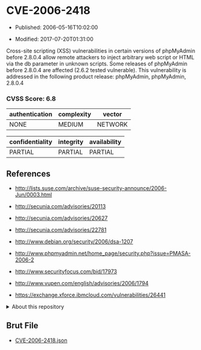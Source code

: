 # CVE-2006-2418

- Published: 2006-05-16T10:02:00

- Modified: 2017-07-20T01:31:00

Cross-site scripting (XSS) vulnerabilities in certain versions of phpMyAdmin before 2.8.0.4 allow remote attackers to inject arbitrary web script or HTML via the db parameter in unknown scripts. Some releases of phpMyAdmin before 2.8.0.4 are affected (2.6.2 tested vulnerable). 
This vulnerability is addressed in the following product release:
phpMyAdmin, phpMyAdmin, 2.8.0.4

### CVSS Score: **6.8**

| authentication | complexity | vector |
| --- | --- | --- |
| NONE | MEDIUM | NETWORK |

| confidentiality | integrity | availability |
| --- | --- | --- |
| PARTIAL | PARTIAL | PARTIAL |

## References

* http://lists.suse.com/archive/suse-security-announce/2006-Jun/0003.html

* http://secunia.com/advisories/20113

* http://secunia.com/advisories/20627

* http://secunia.com/advisories/22781

* http://www.debian.org/security/2006/dsa-1207

* http://www.phpmyadmin.net/home_page/security.php?issue=PMASA-2006-2

* http://www.securityfocus.com/bid/17973

* http://www.vupen.com/english/advisories/2006/1794

* https://exchange.xforce.ibmcloud.com/vulnerabilities/26441

<details>
<summary>About this repository</summary> 

  This repository is part of the project [Live Hack CVE](https://github.com/Live-Hack-CVE). Main website can be found [www.live-hack.org](https://www.live-hack.org) 
  
  Made by [Sn0wAlice](https://github.com/Sn0wAlice) for the people that care about security and need to have a feed of the latest CVEs. Hope you enjoy it, don't forget to star the repo and follow me on [Twitter](https://twitter.com/Sn0wAlice) and [Github](https://github.com/Sn0wAlice). And that is my [personnal website](https://www.alice-snow.me/)

  - [Home Page](https://github.com/Live-Hack-CVE)
  - [Framework](https://github.com/Live-Hack-CVE/cve-framework)
  - [CVE database](https://github.com/Live-Hack-CVE/full_database)
  - [Changelog](https://github.com/Live-Hack-CVE/Changelog)
</details>

## Brut File

* [CVE-2006-2418.json](https://raw.githubusercontent.com/Live-Hack-CVE/full_database/main/cves/2006/CVE-2006-2418.json)

